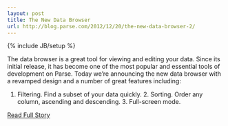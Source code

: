 ```yaml
---
layout: post
title: The New Data Browser
url: http://blog.parse.com/2012/12/20/the-new-data-browser-2/
---
```

{% include JB/setup %}<p>  The data browser is a great tool for viewing and editing your data.  Since its initial release, it has become one of the most popular and essential tools of development on Parse.  Today we’re announcing the new data browser with a revamped design and a number of great features including:
  1.  Filtering.  Find a subset of your data quickly.  2.  Sorting.  Order any column, ascending and descending.  3.  Full-screen mode.<br />
<p><a href="http://blog.parse.com/2012/12/20/the-new-data-browser-2/">Read Full Story</a></p>
